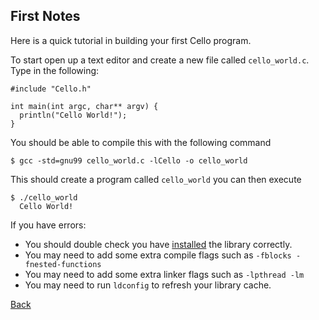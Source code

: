 First Notes
-----------

Here is a quick tutorial in building your first Cello program.

To start open up a text editor and create a new file called `cello_world.c`. Type in the following:

    #include "Cello.h"
    
    int main(int argc, char** argv) {
      println("Cello World!");
    }
    
You should be able to compile this with the following command 

    $ gcc -std=gnu99 cello_world.c -lCello -o cello_world

This should create a program called `cello_world` you can then execute

    $ ./cello_world
      Cello World!

If you have errors:

* You should double check you have [installed](installation) the library correctly.
* You may need to add some extra compile flags such as `-fblocks -fnested-functions`
* You may need to add some extra linker flags such as `-lpthread -lm`
* You may need to run `ldconfig` to refresh your library cache.

[Back](/documentation)
